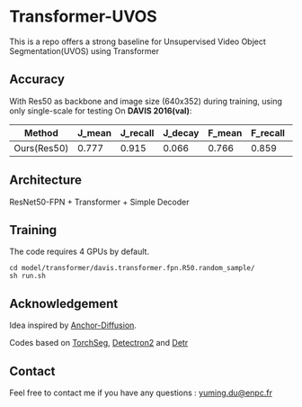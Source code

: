 # Transformer-UVOS
This is a repo offers a strong baseline for Unsupervised Video Object Segmentation(UVOS) using Transformer

## Accuracy
With Res50 as backbone and image size (640x352) during training, using only single-scale for testing
On **DAVIS 2016(val)**:

Method | J_mean | J_recall | J_decay | F_mean | F_recall | F_decay
-- | -- | -- | -- | -- | -- | -- 
Ours(Res50) | 0.777 | 0.915 | 0.066 | 0.766 | 0.859 | 0.043

## Architecture
ResNet50-FPN + Transformer + Simple Decoder

## Training
The code requires 4 GPUs by default.
```
cd model/transformer/davis.transformer.fpn.R50.random_sample/
sh run.sh
```

## Acknowledgement 
Idea inspired by [Anchor-Diffusion](https://arxiv.org/abs/1910.10895).

Codes based on [TorchSeg](https://github.com/ycszen/TorchSeg), [Detectron2](https://github.com/facebookresearch/detectron2) and [Detr](https://github.com/facebookresearch/detr)

## Contact
Feel free to contact me if you have any questions : yuming.du@enpc.fr
